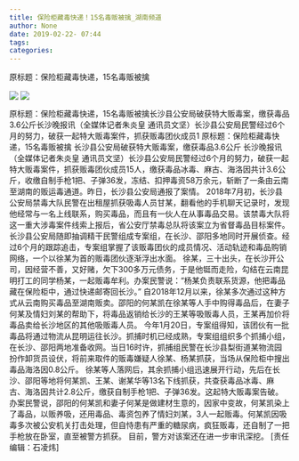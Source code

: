 ```yaml
---
title: 保险柜藏毒快递！15名毒贩被擒_湖南频道
author: None
date: 2019-02-22- 07:44
tags: 
categories: 
---
```

原标题：保险柜藏毒快递，15名毒贩被擒
<!-- more -->
                
<img align="center" border="0" src="http://p3.ifengimg.com/a/2019_08/a6a289a0089ad75_size107_w786_h1048.jpg" />
                
<img align="center" border="0" src="http://p2.ifengimg.com/a/2016/0810/204c433878d5cf9size1_w16_h16.png" />
            
原标题：保险柜藏毒快递，15名毒贩被擒长沙县公安局破获特大贩毒案，缴获毒品3.6公斤长沙晚报讯（全媒体记者朱炎皇 通讯员文坚）长沙县公安局民警经过6个月的努力，破获一起特大贩毒案件，抓获贩毒团伙成员1
原标题：保险柜藏毒快递，15名毒贩被擒
长沙县公安局破获特大贩毒案，缴获毒品3.6公斤
长沙晚报讯（全媒体记者朱炎皇 通讯员文坚）长沙县公安局民警经过6个月的努力，破获一起特大贩毒案件，抓获贩毒团伙成员15人，缴获毒品冰毒、麻古、海洛因共计3.6公斤，收缴自制手枪1把、子弹36发，冻结、扣押毒资58万余元，斩断了一条由云南至湖南的贩运毒通道。昨日，长沙县公安局通报了案情。
2018年7月初，长沙县公安局禁毒大队民警在出租屋抓获吸毒人员甘某，翻看他的手机聊天记录时，发现他经常与一名上线联系，购买毒品，而且有一伙人在从事毒品交易。该禁毒大队将这一重大涉毒案件线索上报后，省公安厅禁毒总队将该案立为省督毒品目标案件。
长沙县公安局随即抽调精干民警组成专案组，在长沙、邵阳多地同时开展侦查。经过6个月的跟踪追击，专案组掌握了该贩毒团伙的成员情况、活动轨迹和毒品购销网络，一个以徐某为首的贩毒团伙逐渐浮出水面。
徐某，三十出头，在长沙开公司，因经营不善，又好赌，欠下300多万元债务，于是他铤而走险，勾结在云南昆明打工的同学杨某，一起贩毒牟利。办案民警说：“杨某负责联系货源，他把毒品藏在保险柜中，通过快递邮寄回长沙。”
自2018年12月以来，徐某多次通过这种方式从云南购买毒品至湖南贩卖。邵阳的何某凯在徐某等人手中购得毒品后，在妻子何某及情妇刘某的帮助下，将毒品返销给长沙的王某等吸贩毒人员，王某再加价将毒品卖给长沙地区的其他吸贩毒人员。
今年1月20日，专案组得知，该团伙有一批毒品将通过物流从昆明运往长沙。抓捕时机已经成熟，专案组组织多个抓捕小组，在长沙、邵阳两地准备收网。当日16时许，抓捕组民警在长沙县梨街道某物流园扮作卸货员设伏，将前来取件的贩毒嫌疑人徐某、杨某抓获，当场从保险柜中搜出毒品海洛因0.8公斤。
徐某等人落网后，其余抓捕小组迅速展开行动，先后在长沙、邵阳等地将何某凯、王某、谢某华等13名下线抓获，共查获毒品冰毒、麻古、海洛因共计2.8公斤，缴获自制手枪1把、子弹36发。这起特大贩毒案告破。
办案民警说，邵阳的何某凯和妻子何某是做建材生意的，因家中变故，何某凯染上了毒品，以贩养吸，还用毒品、毒资包养了情妇刘某，3人一起贩毒。何某凯因吸毒多次被公安机关打击处理，但自恃患有严重的糖尿病，疯狂贩毒，还自制了一把手枪放在卧室，直至被警方抓获。
目前，警方对该案还在进一步审讯深挖。
[责任编辑：石凌炜]
            
